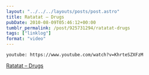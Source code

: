 ```yaml
---
layout: "../../../layouts/posts/post.astro"
title: Ratatat – Drugs
pubDate: 2010-08-09T05:46:12+00:00
tumblr_permalink: /post/925731294/ratatat-drugs
tags: ["linklog"]
format: "video"
---
```


`youtube: https://www.youtube.com/watch?v=KhrteSZXFzM`

[Ratatat &#8211; Drugs][1]

[1]: https://www.youtube.com/watch?v=KhrteSZXFzM
